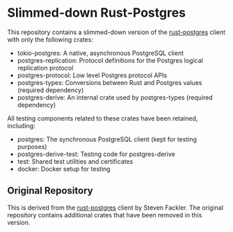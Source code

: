 # Slimmed-down Rust-Postgres

This repository contains a slimmed-down version of the [rust-postgres] client with only the following crates:

- tokio-postgres: A native, asynchronous PostgreSQL client 
- postgres-replication: Protocol definitions for the Postgres logical replication protocol
- postgres-protocol: Low level Postgres protocol APIs
- postgres-types: Conversions between Rust and Postgres values (required dependency)
- postgres-derive: An internal crate used by postgres-types (required dependency)

All testing components related to these crates have been retained, including:
- postgres: The synchronous PostgreSQL client (kept for testing purposes)
- postgres-derive-test: Testing code for postgres-derive
- test: Shared test utilities and certificates
- docker: Docker setup for testing

## Original Repository

This is derived from the [rust-postgres] client by Steven Fackler. The original repository contains additional crates that have been removed in this version.

[rust-postgres]: https://github.com/sfackler/rust-postgres
